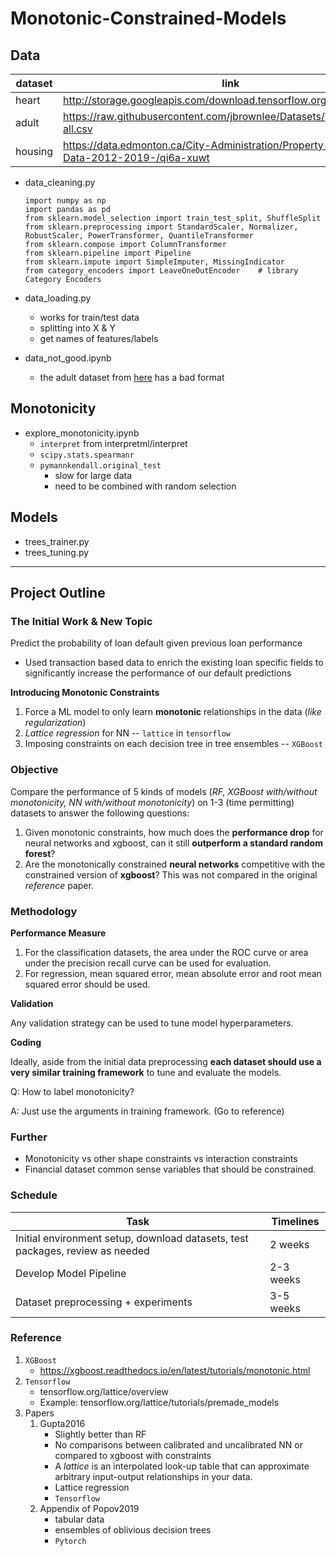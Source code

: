 # Monotonic-Constrained-Models

## Data

| dataset | link |
| --- | --- |   
| heart | <http://storage.googleapis.com/download.tensorflow.org/data/heart.csv> |
| adult | <https://raw.githubusercontent.com/jbrownlee/Datasets/master/adult-all.csv> |
| housing | <https://data.edmonton.ca/City-Administration/Property-Assessment-Data-2012-2019-/qi6a-xuwt> |

- data_cleaning.py
  ```
  import numpy as np
  import pandas as pd
  from sklearn.model_selection import train_test_split, ShuffleSplit
  from sklearn.preprocessing import StandardScaler, Normalizer, RobustScaler, PowerTransformer, QuantileTransformer
  from sklearn.compose import ColumnTransformer
  from sklearn.pipeline import Pipeline
  from sklearn.impute import SimpleImputer, MissingIndicator
  from category_encoders import LeaveOneOutEncoder    # library Category Encoders
  ```

- data_loading.py
  - works for train/test data
  - splitting into X & Y
  - get names of features/labels

- data_not_good.ipynb
  - the adult dataset from [here](https://archive.ics.uci.edu/ml/datasets/census+income) has a bad format

## Monotonicity

- explore_monotonicity.ipynb
  - `interpret` from interpretml/interpret
  - `scipy.stats.spearmanr`
  - `pymannkendall.original_test`
    - slow for large data
    - need to be combined with random selection

## Models

- trees_trainer.py
- trees_tuning.py

---
## Project Outline

### The Initial Work & New Topic

Predict the probability of loan default given previous loan performance

+ Used transaction based data to enrich the existing loan specific fields to significantly increase the performance of our default predictions

**Introducing Monotonic Constraints**

1. Force a ML model to only learn **monotonic** relationships in the data (*like regularization*)
2. *Lattice regression* for NN -- `lattice` in `tensorflow`
3. Imposing constraints on each decision tree in tree ensembles -- `XGBoost`

### Objective

Compare the performance of 5 kinds of models (*RF, XGBoost with/without monotonicity, NN with/without monotonicity*) on 1-3 (time permitting) datasets to answer the following questions:

1. Given monotonic constraints, how much does the **performance drop** for neural networks and xgboost, can it still **outperform a standard random forest**?
2. Are the monotonically constrained **neural networks** competitive with the constrained version of **xgboost**? This was not compared in the original *reference* paper.

### Methodology

**Performance Measure**

1. For the classification datasets, the area under the ROC curve or area under the precision recall curve can be used for evaluation.
2. For regression, mean squared error, mean absolute error and root mean squared error should be used.

**Validation**

Any validation strategy can be used to tune model hyperparameters.

**Coding**

Ideally, aside from the initial data preprocessing **each dataset should use a very similar training framework** to tune and evaluate the models.

Q: How to label monotonicity?

A: Just use the arguments in training framework. (Go to reference)

### Further

+ Monotonicity vs other shape constraints vs interaction constraints
+ Financial dataset common sense variables that should be constrained.

### Schedule

| Task | Timelines |
| --- | --- |
| Initial environment setup, download datasets, test packages, review as needed | 2 weeks |
| Develop Model Pipeline | 2-3 weeks |
| Dataset preprocessing + experiments | 3-5 weeks |

### Reference

1. `XGBoost`
   + https://xgboost.readthedocs.io/en/latest/tutorials/monotonic.html
2. `Tensorflow`
   + tensorflow.org/lattice/overview
   + Example: tensorflow.org/lattice/tutorials/premade_models
3. Papers
   1. Gupta2016
      + Slightly better than RF
      + No comparisons between calibrated and uncalibrated NN or compared to xgboost with constraints
      + A *lattice* is an interpolated look-up table that can approximate arbitrary input-output relationships in your data.
      + Lattice regression
      + `Tensorflow`
   2. Appendix of Popov2019
      + tabular data
      + ensembles of oblivious decision trees
      + `Pytorch`
